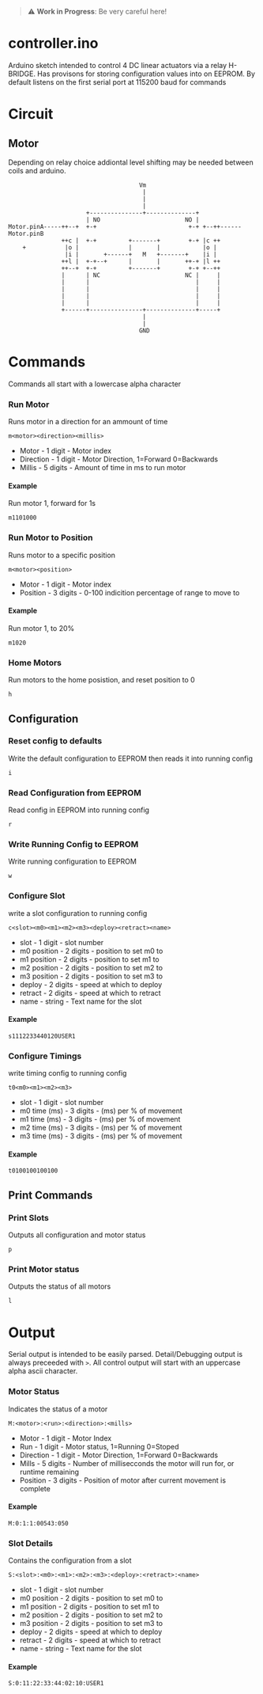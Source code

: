 > :warning: **Work in Progress**: Be very careful here!
# controller.ino
Arduino sketch intended to control 4 DC linear actuators via a relay H-BRIDGE. Has provisons for 
storing configuration values into on EEPROM. By default listens on the first
serial port at 115200 baud for commands

# Circuit
## Motor
Depending on relay choice addiontal level shifting may be needed between coils and arduino.
```
                                     Vm
                                      |
                                      |
                                      |
                      +---------------+--------------+
                      | NO                        NO |
Motor.pinA-----++--+  +-+                          +-+ +--++------Motor.pinB
               ++c |  +-+         +-------+        +-+ |c ++
    +           |o |              |       |            |o |
                |i |       +------+   M   +-------+    |i |
               ++l |  +-+--+      |       |       ++-+ |l ++
               ++--+  +-+         +-------+        +-+ +--++
               |      | NC                        NC |     |
               |      |                              |     |
               |      |                              |     |
               |      |                              |     |
               |      |                              |     |
               +------+---------------+--------------+-----+
                                      |
                                      |
                                     GND
```

# Commands
Commands all start with a lowercase alpha character

### Run Motor
Runs motor in a direction for an ammount of time
```
m<motor><direction><millis>
```
* Motor - 1 digit - Motor index
* Direction - 1 digit - Motor Direction, 1=Forward 0=Backwards
* Millis - 5 digits - Amount of time in ms to run motor
#### Example
Run motor 1, forward for 1s
```
m1101000
```

### Run Motor to Position
Runs motor to a specific position
```
m<motor><position>
```
* Motor - 1 digit - Motor index
* Position - 3 digits - 0-100 indicition percentage of range to move to
#### Example
Run motor 1, to 20%
```
m1020
```

### Home Motors
Run motors to the home posistion, and reset position to 0
```
h
```

## Configuration
### Reset config to defaults
Write the default configuration to EEPROM then reads it into running config
```
i
```

### Read Configuration from EEPROM
Read config in EEPROM into running config
```
r
```

### Write Running Config to EEPROM
Write running configuration to EEPROM
```
w
```

### Configure Slot
write a slot configuration to running config
```
c<slot><m0><m1><m2><m3><deploy><retract><name>
```
* slot - 1 digit - slot number
* m0 position - 2 digits - position to set m0 to
* m1 position - 2 digits - position to set m1 to
* m2 position - 2 digits - position to set m2 to
* m3 position - 2 digits - position to set m3 to
* deploy - 2 digits - speed at which to deploy
* retract - 2 digits - speed at which to retract
* name - string - Text name for the slot
#### Example
```
s1112233440120USER1
```

### Configure Timings
write timing config to running config
```
t0<m0><m1><m2><m3>
```
* slot - 1 digit - slot number
* m0 time (ms) - 3 digits - (ms) per % of movement
* m1 time (ms) - 3 digits - (ms) per % of movement
* m2 time (ms) - 3 digits - (ms) per % of movement
* m3 time (ms) - 3 digits - (ms) per % of movement

#### Example
```
t0100100100100
```

## Print Commands
### Print Slots
Outputs all configuration and motor status
```
p
```

### Print Motor status
Outputs the status of all motors
```
l
```

# Output
Serial output is intended to be easily parsed. Detail/Debugging output is 
always preceeded with `>`.  All control output will start with an uppercase
alpha ascii character. 

### Motor Status
Indicates the status of a motor
```
M:<motor>:<run>:<direction>:<mills>
```
* Motor -  1 digit - Motor Index
* Run - 1 digit - Motor status, 1=Running 0=Stoped
* Direction - 1 digit - Motor Direction, 1=Forward 0=Backwards
* Mills - 5 digits - Number of millisecconds the motor will run for, or runtime remaining
* Position - 3 digits - Position of motor after current movement is complete

#### Example
```
M:0:1:1:00543:050
```

### Slot Details
Contains the configuration from a slot
```
S:<slot>:<m0>:<m1>:<m2>:<m3>:<deploy>:<retract>:<name>
```
* slot - 1 digit - slot number
* m0 position - 2 digits - position to set m0 to
* m1 position - 2 digits - position to set m1 to
* m2 position - 2 digits - position to set m2 to
* m3 position - 2 digits - position to set m3 to
* deploy - 2 digits - speed at which to deploy
* retract - 2 digits - speed at which to retract
* name - string - Text name for the slot
#### Example
```
S:0:11:22:33:44:02:10:USER1
```